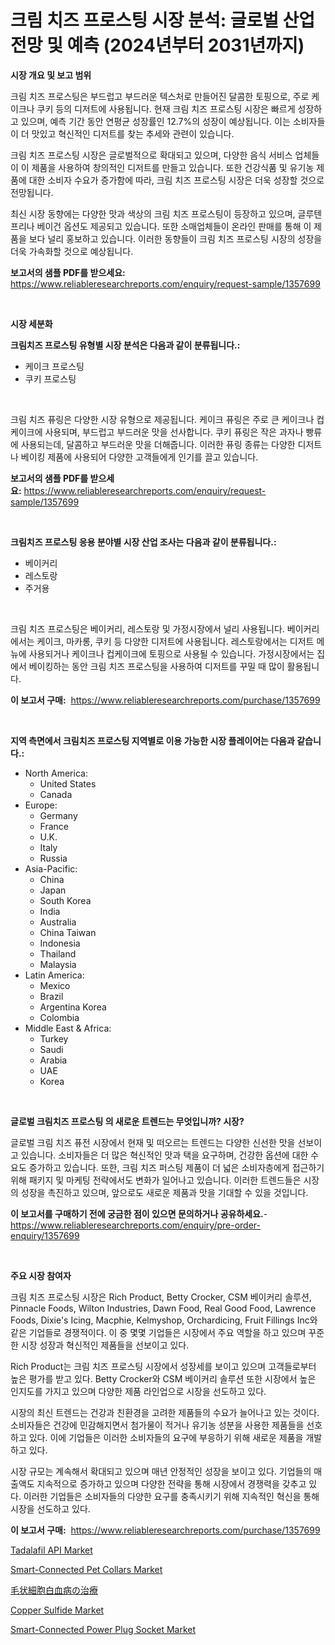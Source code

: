 <p><h1>크림 치즈 프로스팅 시장 분석: 글로벌 산업 전망 및 예측 (2024년부터 2031년까지)</h1></p><p><strong>시장 개요 및 보고 범위</strong></p>
<p><p>크림 치즈 프로스팅은 부드럽고 부드러운 텍스처로 만들어진 달콤한 토핑으로, 주로 케이크나 쿠키 등의 디저트에 사용됩니다. 현재 크림 치즈 프로스팅 시장은 빠르게 성장하고 있으며, 예측 기간 동안 연평균 성장률인 12.7%의 성장이 예상됩니다. 이는 소비자들이 더 맛있고 혁신적인 디저트를 찾는 추세와 관련이 있습니다.</p><p>크림 치즈 프로스팅 시장은 글로벌적으로 확대되고 있으며, 다양한 음식 서비스 업체들이 이 제품을 사용하여 창의적인 디저트를 만들고 있습니다. 또한 건강식품 및 유기농 제품에 대한 소비자 수요가 증가함에 따라, 크림 치즈 프로스팅 시장은 더욱 성장할 것으로 전망됩니다.</p><p>최신 시장 동향에는 다양한 맛과 색상의 크림 치즈 프로스팅이 등장하고 있으며, 글루텐 프리나 베이건 옵션도 제공되고 있습니다. 또한 소매업체들이 온라인 판매를 통해 이 제품을 보다 널리 홍보하고 있습니다. 이러한 동향들이 크림 치즈 프로스팅 시장의 성장을 더욱 가속화할 것으로 예상됩니다.</p></p>
<p><strong>보고서의 샘플 PDF를 받으세요:</strong> <a href="https://www.reliableresearchreports.com/enquiry/request-sample/1357699">https://www.reliableresearchreports.com/enquiry/request-sample/1357699</a></p>
<p>&nbsp;</p>
<p><strong>시장 세분화</strong></p>
<p><strong>크림치즈 프로스팅 유형별 시장 분석은 다음과 같이 분류됩니다.:</strong></p>
<p><ul><li>케이크 프로스팅</li><li>쿠키 프로스팅</li></ul></p>
<p>&nbsp;</p>
<p><p>크림 치즈 퓨링은 다양한 시장 유형으로 제공됩니다. 케이크 퓨링은 주로 큰 케이크나 컵케이크에 사용되며, 부드럽고 부드러운 맛을 선사합니다. 쿠키 퓨링은 작은 과자나 빵류에 사용되는데, 달콤하고 부드러운 맛을 더해줍니다. 이러한 퓨링 종류는 다양한 디저트나 베이킹 제품에 사용되어 다양한 고객들에게 인기를 끌고 있습니다.</p></p>
<p><strong>보고서의 샘플 PDF를 받으세요:</strong>&nbsp;<a href="https://www.reliableresearchreports.com/enquiry/request-sample/1357699">https://www.reliableresearchreports.com/enquiry/request-sample/1357699</a></p>
<p>&nbsp;</p>
<p><strong> 크림치즈 프로스팅 응용 분야별 시장 산업 조사는 다음과 같이 분류됩니다.:</strong></p>
<p><ul><li>베이커리</li><li>레스토랑</li><li>주거용</li></ul></p>
<p>&nbsp;</p>
<p><p>크림 치즈 프로스팅은 베이커리, 레스토랑 및 가정시장에서 널리 사용됩니다. 베이커리에서는 케이크, 마카롱, 쿠키 등 다양한 디저트에 사용됩니다. 레스토랑에서는 디저트 메뉴에 사용되거나 케이크나 컵케이크에 토핑으로 사용될 수 있습니다. 가정시장에서는 집에서 베이킹하는 동안 크림 치즈 프로스팅을 사용하여 디저트를 꾸밀 때 많이 활용됩니다.</p></p>
<p><strong>이 보고서 구매:</strong>&nbsp; <a href="https://www.reliableresearchreports.com/purchase/1357699">https://www.reliableresearchreports.com/purchase/1357699</a></p>
<p>&nbsp;</p>
<p><strong>지역 측면에서 크림치즈 프로스팅 지역별로 이용 가능한 시장 플레이어는 다음과 같습니다.:</strong></p>
<p><ul>
    <li>
        North America:
        <ul>
            <li>United States</li>
            <li>Canada</li>
        </ul>
    </li>
    <li>
        Europe:
        <ul>
            <li>Germany</li>
            <li>France</li>
            <li>U.K.</li>
            <li>Italy</li>
            <li>Russia</li>
        </ul>
    </li>
    <li>
        Asia-Pacific:
        <ul>
            <li>China</li>
            <li>Japan</li>
            <li>South Korea</li>
            <li>India</li>
            <li>Australia</li>
            <li>China Taiwan</li>
            <li>Indonesia</li>
            <li>Thailand</li>
            <li>Malaysia</li>
        </ul>
    </li>
    <li>
        Latin America:
        <ul>
            <li>Mexico</li>
            <li>Brazil</li>
            <li>Argentina Korea</li>
            <li>Colombia</li>
        </ul>
    </li>
    <li>
        Middle East & Africa:
        <ul>
            <li>Turkey</li>
            <li>Saudi</li>
            <li>Arabia</li>
            <li>UAE</li>
            <li>Korea</li>
        </ul>
    </li>
    </ul></p>
<p>&nbsp;</p>
<p><strong>글로벌 크림치즈 프로스팅 의 새로운 트렌드는 무엇입니까? 시장?</strong></p>
<p><p>글로벌 크림 치즈 퓨전 시장에서 현재 및 떠오르는 트렌드는 다양한 신선한 맛을 선보이고 있습니다. 소비자들은 더 많은 혁신적인 맛과 택을 요구하며, 건강한 옵션에 대한 수요도 증가하고 있습니다. 또한, 크림 치즈 퍼스팅 제품이 더 넓은 소비자층에게 접근하기 위해 패키지 및 마케팅 전략에서도 변화가 일어나고 있습니다. 이러한 트렌드들은 시장의 성장을 촉진하고 있으며, 앞으로도 새로운 제품과 맛을 기대할 수 있을 것입니다.</p></p>
<p><strong>이 보고서를 구매하기 전에 궁금한 점이 있으면 문의하거나 공유하세요.</strong>- <a href="https://www.reliableresearchreports.com/enquiry/pre-order-enquiry/1357699">https://www.reliableresearchreports.com/enquiry/pre-order-enquiry/1357699</a></p>
<p>&nbsp;</p>
<p><strong>주요 시장 참여자</strong></p>
<p><p>크림 치즈 프로스팅 시장은 Rich Product, Betty Crocker, CSM 베이커리 솔루션, Pinnacle Foods, Wilton Industries, Dawn Food, Real Good Food, Lawrence Foods, Dixie's Icing, Macphie, Kelmyshop, Orchardicing, Fruit Fillings Inc와 같은 기업들로 경쟁적이다. 이 중 몇몇 기업들은 시장에서 주요 역할을 하고 있으며 꾸준한 시장 성장과 혁신적인 제품들을 선보이고 있다.</p><p>Rich Product는 크림 치즈 프로스팅 시장에서 성장세를 보이고 있으며 고객들로부터 높은 평가를 받고 있다. Betty Crocker와 CSM 베이커리 솔루션 또한 시장에서 높은 인지도를 가지고 있으며 다양한 제품 라인업으로 시장을 선도하고 있다.</p><p>시장의 최신 트렌드는 건강과 친환경을 고려한 제품들의 수요가 늘어나고 있는 것이다. 소비자들은 건강에 민감해지면서 첨가물이 적거나 유기농 성분을 사용한 제품들을 선호하고 있다. 이에 기업들은 이러한 소비자들의 요구에 부응하기 위해 새로운 제품을 개발하고 있다.</p><p>시장 규모는 계속해서 확대되고 있으며 매년 안정적인 성장을 보이고 있다. 기업들의 매출액도 지속적으로 증가하고 있으며 다양한 전략을 통해 시장에서 경쟁력을 갖추고 있다. 이러한 기업들은 소비자들의 다양한 요구를 충족시키기 위해 지속적인 혁신을 통해 시장을 선도하고 있다.</p></p>
<p><strong>이 보고서 구매:</strong>&nbsp;&nbsp;<a href="https://www.reliableresearchreports.com/purchase/1357699">https://www.reliableresearchreports.com/purchase/1357699</a></p>
<p><p><a href="https://github.com/luckyshygirl/Market-Research-Report-List-3/blob/main/tadalafil-api-market.md">Tadalafil API Market</a></p><p><a href="https://issuu.com/reportprime-2/docs/smart-connected-pet-collars-market-size-2030.pptx">Smart-Connected Pet Collars Market</a></p><p><a href="https://github.com/zjkmgcs938405/Market-Research-Report-List-1/blob/main/1485508194119.md">毛状細胞白血病の治療</a></p><p><a href="https://github.com/vimar16th/Market-Research-Report-List-3/blob/main/copper-sulfide-market.md">Copper Sulfide Market</a></p><p><a href="https://issuu.com/reportprime-2/docs/smart-connected-power-plug-socket-market-size-2030">Smart-Connected Power Plug Socket Market</a></p></p>

